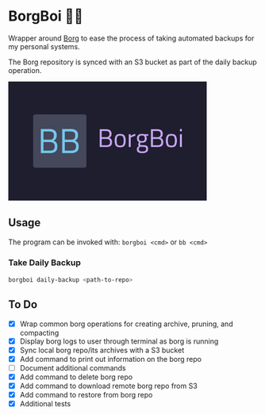 # BorgBoi 👦🏼

Wrapper around [Borg](https://borgbackup.readthedocs.io/en/stable/index.html) to ease the process of taking automated backups for my personal systems.

The Borg repository is synced with an S3 bucket as part of the daily backup operation.

<img src="docs/images/borgboi_logo.svg" alt="drawing" width="400"/>

## Usage

The program can be invoked with: `borgboi <cmd>` or `bb <cmd>`

### Take Daily Backup

```bash
borgboi daily-backup <path-to-repo>
```

## To Do

- [x] Wrap common borg operations for creating archive, pruning, and compacting
- [x] Display borg logs to user through terminal as borg is running
- [x] Sync local borg repo/its archives with a S3 bucket
- [x] Add command to print out information on the borg repo
- [ ] Document additional commands
- [x] Add command to delete borg repo
- [x] Add command to download remote borg repo from S3
- [x] Add command to restore from borg repo
- [x] Additional tests
